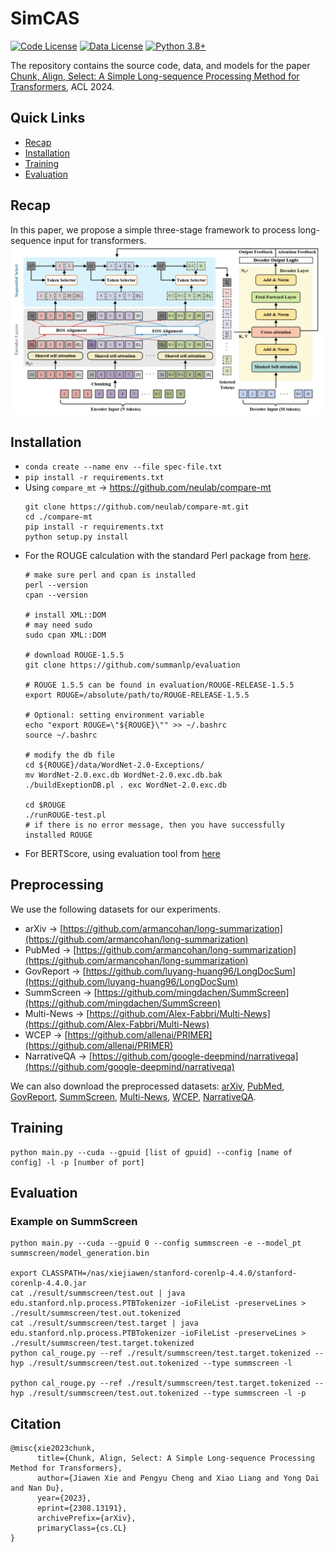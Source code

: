 # SimCAS
[![Code License](https://img.shields.io/badge/Code%20License-Apache_2.0-green.svg)](https://github.com/xjw-nlp/SimCAS/blob/main/LICENSE)
[![Data License](https://img.shields.io/badge/Data%20License-CC%20By%20NC%204.0-red.svg)](https://github.com/xjw-nlp/SimCAS/blob/main/DATA_LICENSE)
[![Python 3.8+](https://img.shields.io/badge/python-3.8+-blue.svg)](https://www.python.org/downloads/release/python-380/)

The repository contains the source code, data, and models for the paper [Chunk, Align, Select: A Simple Long-sequence Processing Method for Transformers](https://arxiv.org/abs/2308.13191#), ACL 2024.
## Quick Links
- [Recap](#recap)
- [Installation](#installation)
- [Training](#training)
- [Evaluation](#evaluation)
## Recap
In this paper, we propose a simple three-stage framework to process long-sequence input for transformers.
![pipeline](./model.png)
## Installation
- `conda create --name env --file spec-file.txt`
- `pip install -r requirements.txt`
- Using `compare_mt` -> https://github.com/neulab/compare-mt
  ```console
  git clone https://github.com/neulab/compare-mt.git
  cd ./compare-mt
  pip install -r requirements.txt
  python setup.py install
  ```
- For the ROUGE calculation with the standard Perl package from [here](https://github.com/summanlp/evaluation/tree/master/ROUGE-RELEASE-1.5.5).
  ```console
  # make sure perl and cpan is installed
  perl --version
  cpan --version

  # install XML::DOM
  # may need sudo
  sudo cpan XML::DOM
  
  # download ROUGE-1.5.5
  git clone https://github.com/summanlp/evaluation
  
  # ROUGE 1.5.5 can be found in evaluation/ROUGE-RELEASE-1.5.5
  export ROUGE=/absolute/path/to/ROUGE-RELEASE-1.5.5
  
  # Optional: setting environment variable
  echo "export ROUGE=\"${ROUGE}\"" >> ~/.bashrc
  source ~/.bashrc
  
  # modify the db file
  cd ${ROUGE}/data/WordNet-2.0-Exceptions/
  mv WordNet-2.0.exc.db WordNet-2.0.exc.db.bak
  ./buildExeptionDB.pl . exc WordNet-2.0.exc.db
  
  cd $ROUGE
  ./runROUGE-test.pl
  # if there is no error message, then you have successfully installed ROUGE
  ```
- For BERTScore, using evaluation tool from [here](https://github.com/Tiiiger/bert_score)

## Preprocessing
We use the following datasets for our experiments. 
- arXiv -> [https://github.com/armancohan/long-summarization](https://github.com/armancohan/long-summarization)
- PubMed -> [https://github.com/armancohan/long-summarization](https://github.com/armancohan/long-summarization)
- GovReport -> [https://github.com/luyang-huang96/LongDocSum](https://github.com/luyang-huang96/LongDocSum)
- SummScreen -> [https://github.com/mingdachen/SummScreen](https://github.com/mingdachen/SummScreen)
- Multi-News -> [https://github.com/Alex-Fabbri/Multi-News](https://github.com/Alex-Fabbri/Multi-News)
- WCEP -> [https://github.com/allenai/PRIMER](https://github.com/allenai/PRIMER)
- NarrativeQA -> [https://github.com/google-deepmind/narrativeqa](https://github.com/google-deepmind/narrativeqa)

We can also download the preprocessed datasets: [arXiv](https://huggingface.co/datasets/ccdv/arxiv-summarization), [PubMed](https://huggingface.co/datasets/ccdv/pubmed-summarization), [GovReport](https://huggingface.co/datasets/ccdv/govreport-summarization), [SummScreen](), [Multi-News](https://drive.google.com/file/d/15HI5DFiVbSvHnXPOlzOhPAnbPUDdRQxZ/view?usp=sharing), [WCEP](), [NarrativeQA]().
  
## Training
```console
python main.py --cuda --gpuid [list of gpuid] --config [name of config] -l -p [number of port]
```
## Evaluation
### Example on SummScreen
```console
python main.py --cuda --gpuid 0 --config summscreen -e --model_pt summscreen/model_generation.bin

export CLASSPATH=/nas/xiejiawen/stanford-corenlp-4.4.0/stanford-corenlp-4.4.0.jar
cat ./result/summscreen/test.out | java edu.stanford.nlp.process.PTBTokenizer -ioFileList -preserveLines > ./result/summscreen/test.out.tokenized
cat ./result/summscreen/test.target | java edu.stanford.nlp.process.PTBTokenizer -ioFileList -preserveLines > ./result/summscreen/test.target.tokenized
python cal_rouge.py --ref ./result/summscreen/test.target.tokenized --hyp ./result/summscreen/test.out.tokenized --type summscreen -l

python cal_rouge.py --ref ./result/summscreen/test.target.tokenized --hyp ./result/summscreen/test.out.tokenized --type summscreen -l -p
```
## Citation
```console
@misc{xie2023chunk,
      title={Chunk, Align, Select: A Simple Long-sequence Processing Method for Transformers}, 
      author={Jiawen Xie and Pengyu Cheng and Xiao Liang and Yong Dai and Nan Du},
      year={2023},
      eprint={2308.13191},
      archivePrefix={arXiv},
      primaryClass={cs.CL}
}
```
